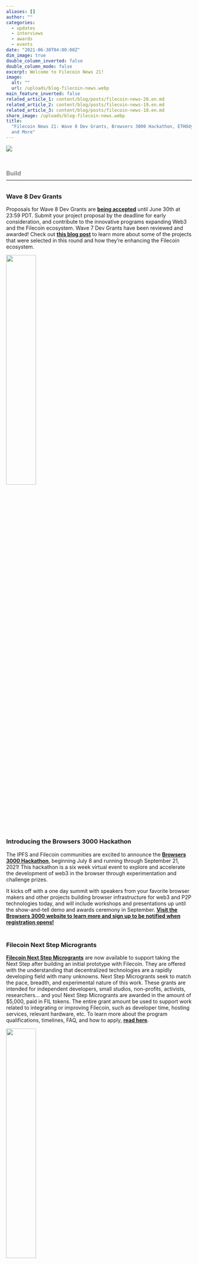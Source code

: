 ```yaml
---
aliases: []
author: ""
categories:
  - updates
  - interviews
  - awards
  - events
date: "2021-06-30T04:00:00Z"
dim_image: true
double_column_inverted: false
double_column_mode: false
excerpt: Welcome to Filecoin News 21!
image:
  alt: ""
  url: /uploads/blog-filecoin-news.webp
main_feature_inverted: false
related_article_1: content/blog/posts/filecoin-news-20.en.md
related_article_2: content/blog/posts/filecoin-news-19.en.md
related_article_3: content/blog/posts/filecoin-news-18.en.md
share_image: /uploads/blog-filecoin-news.webp
title:
  "Filecoin News 21: Wave 8 Dev Grants, Browsers 3000 Hackathon, ETHOdyssey,
  and More"
---
```


![](/uploads/e9f6c627-4f26-8443-cd67-2771ac872469.webp)

<h3 style="margin:3em 0 2em 0;padding-bottom:.5em;color:#888888;border-bottom: 2px solid #808080;"><b>Build</b></h3>

### Wave 8 Dev Grants

Proposals for Wave 8 Dev Grants are [**being accepted**](https://github.com/filecoin-project/devgrants#-how-to-apply) until June 30th at 23:59 PDT. Submit your project proposal by the deadline for early consideration, and contribute to the innovative programs expanding Web3 and the Filecoin ecosystem. Wave 7 Dev Grants have been reviewed and awarded! Check out [**this blog post**](https://filecoinfoundation.medium.com/introducing-the-wave-7-developer-grant-recipients-e302c44c35f6) to learn more about some of the projects that were selected in this round and how they’re enhancing the Filecoin ecosystem.

<a href="https://fil.org/events/"><img src="/uploads/browsers3000.webp" style="width:40%;margin-left:0%"></a>

### Introducing the Browsers 3000 Hackathon

The IPFS and Filecoin communities are excited to announce the [**Browsers 3000 Hackathon**](https://fil.org/events), beginning July 8 and running through September 21, 2021! This hackathon is a six week virtual event to explore and accelerate the development of web3 in the browser through experimentation and challenge prizes.

It kicks off with a one day summit with speakers from your favorite browser makers and other projects building browser infrastructure for web3 and P2P technologies today, and will include workshops and presentations up until the show-and-tell demo and awards ceremony in September. [**Visit the Browsers 3000 website to learn more and sign up to be notified when registration opens!**](https://fil.org/events/)

<h3 style="padding-top: 20px;">Filecoin Next Step Microgrants</h3>

[**Filecoin Next Step Microgrants**](https://github.com/filecoin-project/devgrants/blob/master/Program%20Resources/Microgrants%20README.md) are now available to support taking the Next Step after building an initial prototype with Filecoin. They are offered with the understanding that decentralized technologies are a rapidly developing field with many unknowns. Next Step Microgrants seek to match the pace, breadth, and experimental nature of this work. These grants are intended for independent developers, small studios, non-profits, activists, researchers... and you! Next Step Microgrants are awarded in the amount of $5,000, paid in FIL tokens. The entire grant amount be used to support work related to integrating or improving Filecoin, such as developer time, hosting services, relevant hardware, etc. To learn more about the program qualifications, timelines, FAQ, and how to apply, [**read here**](https://github.com/filecoin-project/devgrants/blob/master/Program%20Resources/Microgrants%20README.md).

<a href="https://ethodyssey.devfolio.co/"><img src="/uploads/ethodyssey.webp" style="width:40%;margin-left:0%"></a>

### ETHOdyssey, July 2 - August 1

Join the Filecoin track at [**ETHOdyssey**](https://ethodyssey.devfolio.co/), a Global Ethereum hackathon that is part of the ETHIndia Online series. With more eyes on the ecosystem than ever before, this is an unparalleled opportunity to build the decentralized applications that the masses will use. A total of $25k in bounties are offered at this event and applications close in two days - [**learn more and apply**](https://ethodyssey.devfolio.co/).

<h3 style="margin:3em 0 2em 0;padding-bottom:.5em;color:#888888;border-bottom: 2px solid #808080;"><b>Store</b></h3>

<a href="https://filecoin.io/blog/posts/opensea-decentralizes-and-persists-nft-storage-with-ipfs-and-filecoin/"><img src="/uploads/opensea.webp" style="width:40%;margin-left:0%"></a>

### OpenSea stores NFTs with IPFS and Filecoin

[**OpenSea**](https://opensea.io/) recently [**launched**](https://opensea.io/blog/announcements/decentralizing-nft-metadata-on-opensea/) a feature to “freeze” NFT metadata, enabling NFT creators to properly decentralize their NFTs using IPFS and Filecoin. OpenSea is one of the largest NFT marketplaces in the web3 space, creating a market for millions of NFTs today. Using IPFS and Filecoin, NFT creators that use OpenSea can now create immutable NFT metadata using IPFS [**content addressing**](https://blog.ipfs.tech/2021-04-05-storing-nfts-on-ipfs/) and [**provable and decentralized storage with Filecoin**](https://blog.ipfs.tech/2021-06-03-ipfs-filecoin-content-persistence/). [**Learn more.**](https://filecoin.io/blog/posts/opensea-decentralizes-and-persists-nft-storage-with-ipfs-and-filecoin/)

<h3 style="margin:3em 0 2em 0;padding-bottom:.5em;color:#888888;border-bottom: 2px solid #808080;"><b>Mine</b></h3>

<a href="https://filecoinfoundation.medium.com/supporting-the-community-the-filecoin-mining-working-group-4bd5f289cbea"><img src="/uploads/mining.webp" style="width:40%;margin-left:0%"></a>

### Filecoin Mining Working Group

The Filecoin Foundation has launched the Filecoin Mining Working Group (MWG), a voluntary working group that allows Filecoin miners of all sizes to work collaboratively with other esteemed miners on the Filecoin network. Through partnerships with local miners in North America, Europe, and Asia, the MWG aims to improve the mining experience for all Filecoin miners while also providing resources and education to bridge gaps between Filecoin miners and Filecoin developers, storage providers, and the broader community worldwide. [**Learn more.**](https://filecoinfoundation.medium.com/supporting-the-community-the-filecoin-mining-working-group-4bd5f289cbea)

<a href="https://filecoin.io/blog/posts/the-evolution-of-a-lotus-node/"><img src="/uploads/lotus-update.webp" style="width:40%;margin-left:0%"></a>

### Lotus & Retrieval Markets Builders Summit

Recently, the Filecoin community hosted the [**Retrieval Market Builders Mini-Summit**](https://www.youtube.com/watch?v=QuE_NotFCXs&list=PL_0VrY55uV19TsJ8r2qsMyG2v2LIKEmv2), an event to gather all the builders of the multiple Retrieval Market solutions, highlight the progress made so far and identify how the multiple systems can come together in a way to increase the retrieval deals efficacy, efficiency and reliability for users of the network. At the summit, [**Raul Kripalani**](https://github.com/raulk) (libp2p and Filecoin core dev) led a deep dive on the architecture of a Lotus node and the changes planned, specifically to the lotus-miner nodes, to better fit the needs of miners and network participants. For a full recap of his talk on the Evolution of a Lotus Node, [**read this recent blog post**](https://filecoin.io/blog/posts/the-evolution-of-a-lotus-node/).

<a href="https://filecoin-community.typeform.com/to/yTMkOLg8"><img src="/uploads/survey-icon.webp" style="width:20%;margin-left:0%"></a>

### **Mining Energy Questionnaire**

Calling all Filecoin miners - we are still looking for community members to complete the [Filecoin Mining Energy Questionnaire](https://filecoin-community.typeform.com/to/yTMkOLg8). Help us improve ecosystem initiatives and community support by participating in this [short survey](https://filecoin-community.typeform.com/to/yTMkOLg8) - we’d be very grateful for your input. Thank you for your ongoing work to strengthen the community.

<h3 style="margin:3em 0 2em 0;padding-bottom:.5em;color:#888888;border-bottom: 2px solid #808080;"><b>Updates</b></h3>

<img src="/uploads/lotus.webp" style="width:20%;margin-left:0%"></a>

### Lotus v1.10.0 and actor v5

The Lotus team is pleased to announce the release of Lotus v1.10.0, which introduces the HyperDrive network upgrade to the Filecoin protocol on Wednesday, June 30th, 2021. The release, which uses v5 of the specs-actors and v8.0.2 of rust-fil-proofs, implements the following FIPs:

- [**FIP-0008**](https://github.com/filecoin-project/FIPs/blob/master/FIPS/fip-0008.md): Add miner batched sector pre-commit method
- [**FIP-0011**](https://github.com/filecoin-project/FIPs/blob/master/FIPS/fip-0011.md): Remove reward auction from reporting consensus faults
- [**FIP-0012**](https://github.com/filecoin-project/FIPs/blob/master/FIPS/fip-0012.md): DataCap Top up for FIL+ Client Addresses
- [**FIP-0013**](https://github.com/filecoin-project/FIPs/blob/master/FIPS/fip-0013.md): Add ProveCommitSectorAggregated method to reduce on-chain congestion
- [**FIP-0015**](https://github.com/filecoin-project/FIPs/blob/master/FIPS/fip-0015.md): Revert FIP-0009(Exempt Window PoSts from BaseFee burn).

The chief highlight is FIP-0013, which uses the new SnarkPack technology to allow for aggregating many proofs when onboarding new storage onto the Filecoin network. It is hoped that this will allow for a 10-25x increase in the rate at which useful storage can be pledged to the network.

Watch the network upgrade at epoch 892800 -- 22:00 UTC on Wednesday, June 30th, 2021!

<a href="https://research.protocol.ai/blog/2021/snarkpack-how-to-aggregate-snarks-efficiently/"><img src="/uploads/hyperdrive.webp" style="width:40%;margin-left:0%"></a>

### Proofs v8.0.2 (final HyperDrive release!)

The Proofs release v8.0.2 contains the finalized features for the Hyperdrive initiative. This includes a new API to interact with [**SnarkPack**](https://research.protocol.ai/blog/2021/snarkpack-how-to-aggregate-snarks-efficiently/), a system to efficiently generate a single proof from a number of other previously generated SNARK proofs. This can help enable on-chain scaling by requiring a smaller number of replication proofs, as proof aggregation can conceptually be thought of as a data compression technique. The new proofs release further exposes the SnarkPack API to verify these aggregate proofs, which ensures that all of the original input proofs are verified properly, rather than having to verify each one individually. [**Read more about how SnarkPack works**](https://research.protocol.ai/blog/2021/snarkpack-how-to-aggregate-snarks-efficiently/).

### Filecoin Launchpad Accelerator II

This week Tachyon kicked off Filecoin Launchpad Accelerator II. 20 companies, 55 founders, from 11 countries across 4 continents. These are some of the brightest and most innovative founders building in web3. The projects touch NFTs, DeFi, dev tools, social, gaming, and infrastructure. The 12-week intensive accelerator program will culminate with a demo day in September 2021, please stay tuned for more details.

<a href="https://www.youtube.com/watch?v=w_mXFtBA-98"><img src="/uploads/ama.webp" style="width:40%;margin-left:0%"></a>

### HyperDrive Deep Dive + AMA 2 Recap

The HyperDrive upgrade is quickly approaching, so last week Filecoin CryptoEcon Engineer ZX hosted a deep dive to explain its significance and key features. The HyperDrive upgrade will unlock a 10-25x increase in storage capacity, which is done through reducing the unit storage GasUsage of BatchCommit messages. Additionally, the upgrade will allow for reduced mining costs thanks to the reduced unit storage cost, faster network growth as miners capitalize on gas cost reductions, cheaper deals, whole network benefits, and cooperative competition as miners are incentivized to outpace the network.

In the deep dive session, ZX highlighted:

- Gas and BaseFees, and how these concepts explain Network Transaction Fees
- Why the Network Transaction Fee is burned
- What Cooperative Competition is, and why it matters
- The math behind Quality Adjusted Power, or QAP
- Incentive Issues like Miner Fairness
- FIP13 Gas Changes
- Gas Charges, and Batch Balancer & Batch Discounts
- BaseFee Balancing Dynamics

[**Watch the full video**](https://www.youtube.com/watch?v=w_mXFtBA-98) to learn more about HyperDrive on the Filecoin YouTube channel.

<h3 style="margin:3em 0 2em 0;padding-bottom:.5em;color:#888888;border-bottom: 2px solid #808080;"><b>Community</b></h3>

<a href="https://medium.com/@vanessalosic/b89e1ec4ee46"><img src="/uploads/encode.webp" style="width:40%;margin-left:0%"></a>

### Encode Filecoin Club

Encode Filecoin Club, a nine-month program in collaboration with Encode Club, a university and hacker blockchain community launched today! The Club will consist of three stages — a Filecoin education series, a Filecoin hackathon and a follow-up accelerator. For more information on each of the stages and how to participate, [**read the announcement**](https://medium.com/@vanessalosic/b89e1ec4ee46).

<a href="https://www.meetup.com/Filecoin-San-Francisco/events/dcqjfsycckbrb/"><img src="/uploads/fil-news-meetup-generic.webp" style="width:40%;margin-left:0%"></a>

### July 13th Filecoin Meetup, focused on new Miner programs and updates

Tune in on July 13th at 4pm PT for a meetup focused on new Filecoin miner programs and updates! More specifically we hear updates on the following exciting, new topics:

- Miner Working Group! Learn how to connect with the miner working group in your region and get your voice heard, by Stefaan Vervaet of Protocol Labs.
- A brand NEW Incubation Center for storage providers (miners)! Are you interested in being a Filecoin storage provider and looking for support? Apply for a new program starting in July, more details to come in this meetup presentation by Tim Guo, Venus PM.
- New project updates by the Forest team. Forest is a Rust implementation for Filecoin and is focused on memory safety and performance by Lea Raj, PM Forest.
- MinerX2 updates by Deep Kapur, Protocol Labs.

Make sure to [**RSVP**](https://www.meetup.com/Filecoin-San-Francisco/events/dcqjfsycckbrb/) - see you there!

<h3 style="margin:3em 0 2em 0;padding-bottom:.5em;color:#888888;border-bottom: 2px solid #808080;">&nbsp</h3>

### ✊ Get Involved

Head over to the [**Filecoin project on GitHub**](https://github.com/filecoin-project) and be sure to take a look at the [**community resources**](https://github.com/filecoin-project/community). Ask questions in the [**Filecoin Slack**](http://filecoin.io/slack), discuss issues or new ideas in [**the community forum**](https://discuss.filecoin.io/), follow us on WeChat @Filecoin-Official or send us your thoughts [**on Twitter by following @Filecoin**](https://twitter.com/Filecoin).

[**The Filecoin blog**](https://filecoin.io/blog/) and [**YouTube channel**](https://www.youtube.com/channel/UCPyYmtJYQwxM-EUyRUTp5DA) are also great sources of information if you’re just getting started.

To receive this newsletter directly to your inbox, [**subscribe**](https://mailchi.mp/filecoin.io/subscribe)!

